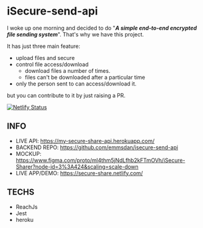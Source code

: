 # iSecure-send-api

I woke up one morning and decided to do "**_A simple end-to-end encrypted file sending system_**". That's why we have this project.

It has just three main feature:

- upload files and secure
- control file access/download
  - download files a number of times.
  - files can't be downloaded after a particular time
- only the person sent to can access/download it.

but you can contribute to it by just raising a PR.

[![Netlify Status](https://api.netlify.com/api/v1/badges/8e9c03ae-1ceb-4499-a97b-da270ca82104/deploy-status)](https://app.netlify.com/sites/secure-share/deploys)

## INFO

- LIVE API: https://my-secure-share-api.herokuapp.com/
- BACKEND REPO: https://github.com/emmsdan/isecure-send-api
- MOCKUP: https://www.figma.com/proto/ml4thm5jNdLfhb2kFTmOVh/iSecure-Sharer?node-id=3%3A424&scaling=scale-down
- LIVE APP/DEMO: https://secure-share.netlify.com/

## TECHS

- ReachJs
- Jest
- heroku
